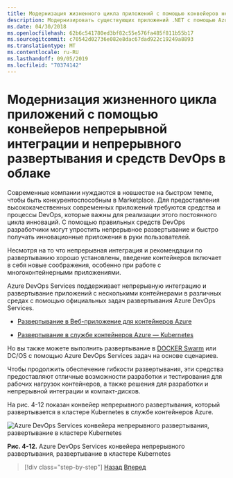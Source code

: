 ```yaml
---
title: Модернизация жизненного цикла приложений с помощью конвейеров непрерывной интеграции и непрерывного развертывания и средств DevOps в облаке
description: Модернизировать существующих приложений .NET с помощью Azure Cloud and Windows Containers | Модернизировать жизненный цикл приложения с помощью конвейеров CI/CD и средств DevOps в облаке
ms.date: 04/30/2018
ms.openlocfilehash: 62b6c541780ed3bf82c55e576fa485f811b55b17
ms.sourcegitcommit: c70542d02736e082e8dac67dad922c19249a8893
ms.translationtype: MT
ms.contentlocale: ru-RU
ms.lasthandoff: 09/05/2019
ms.locfileid: "70374142"
---
```

# <a name="modernize-your-apps-lifecycle-with-cicd-pipelines-and-devops-tools-in-the-cloud"></a>Модернизация жизненного цикла приложений с помощью конвейеров непрерывной интеграции и непрерывного развертывания и средств DevOps в облаке

Современные компании нуждаются в новшестве на быстром темпе, чтобы быть конкурентоспособным в Marketplace. Для предоставления высококачественных современных приложений требуются средства и процессы DevOps, которые важны для реализации этого постоянного цикла инноваций. С помощью правильных средств DevOps разработчики могут упростить непрерывное развертывание и быстро получать инновационные приложения в руки пользователей.

Несмотря на то что непрерывная интеграция и рекомендации по развертыванию хорошо установлены, введение контейнеров включает в себя новые соображения, особенно при работе с многоконтейнерными приложениями.

Azure DevOps Services поддерживает непрерывную интеграцию и развертывание приложений с несколькими контейнерами в различных средах с помощью официальных задач развертывания Azure DevOps Services.

- [Развертывание в Веб-приложение для контейнеров Azure](https://docs.microsoft.com/azure/devops/pipelines/apps/cd/deploy-docker-webapp?view=azure-devops)

- [Развертывание в службе контейнеров Azure — Kubernetes](https://docs.microsoft.com/azure/devops/build-release/apps/cd/azure/deploy-container-kubernetes)

Но вы также можете выполнить развертывание в [DOCKER Swarm](https://blogs.msdn.microsoft.com/jcorioland/2016/11/29/full-ci-cd-pipeline-to-deploy-multi-containers-application-on-azure-container-service-docker-swarm-using-visual-studio-team-services/) или DC/OS с помощью Azure DevOps Services задач на основе сценариев.

Чтобы продолжить обеспечение гибкости развертывания, эти средства предоставляют отличные возможности разработки и тестирования для рабочих нагрузок контейнеров, а также решения для разработки и непрерывной интеграции и компакт-дисков.

На рис. 4-12 показан конвейер непрерывного развертывания, который развертывается в кластере Kubernetes в службе контейнеров Azure.

![Azure DevOps Services конвейера непрерывного развертывания, развертывание в кластере Kubernetes](./media/image12.png)

**Рис. 4-12.** Azure DevOps Services конвейера непрерывного развертывания, развертывание в кластере Kubernetes

>[!div class="step-by-step"]
>[Назад](modernize-your-apps-with-monitoring-and-telemetry.md)
>[Вперед](migrate-to-hybrid-cloud-scenarios.md)
